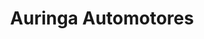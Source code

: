 ---
title: "Auringa Automotores"
url: /ciudad-autonoma-de-buenos-aires/auringa-automotores/
shop: coche
---